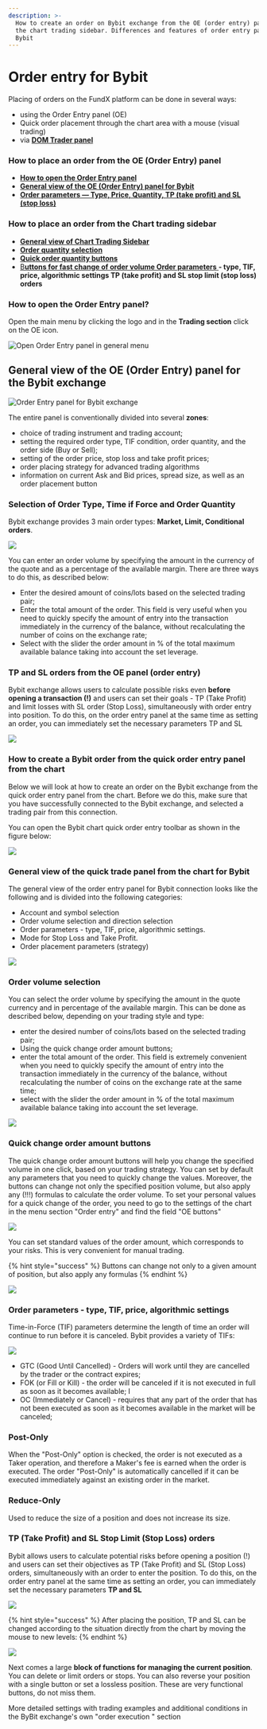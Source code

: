 ```yaml
---
description: >-
  How to create an order on Bybit exchange from the OE (order entry) panel and
  the chart trading sidebar. Differences and features of order entry panels for
  Bybit
---
```


# Order entry for Bybit

Placing of orders on the FundX platform can be done in several ways:

* using the Order Entry panel (OE)
* Quick order placement through the chart area with a mouse (visual trading)
* via [**DOM Trader panel**](../dom-trader/)

### **How to place an order from the OE (Order Entry) panel**

* [**How to open the Order Entry panel**](order-entry-for-bybit.md#how-to-open-the-order-entry-panel)
* [**General view of the OE (Order Entry) panel for Bybit**](order-entry-for-bybit.md#general-view-of-the-oe-order-entry-panel-for-the-bybit-exchange)
* [**Order parameters — Type, Price, Quantity, TP (take profit) and SL (stop loss)**](order-entry-for-bybit.md#select-order-volume)

### **How to place an order from the Chart trading sidebar**

* [**General view of Chart Trading Sidebar**](order-entry-for-bybit.md#general-view-of-the-quick-trade-panel-from-the-chart-for-bybit)
* [**Order quantity selection**](order-entry-for-bybit.md#order-volume-selection)
* [**Quick order quantity buttons**](order-entry-for-bybit.md#quick-change-order-amount-buttons)
* [B**uttons for fast change of order volume Order parameters** ](order-entry-for-bybit.md#order-volume-selection)**- type, TIF, price, algorithmic settings TP (take profit) and SL stop limit (stop loss) orders**

### How to open the Order Entry panel?

Open the main menu by clicking the logo and in the **Trading section** click on the OE icon.

![Open Order Entry panel in general menu](../../.gitbook/assets/oe-general.png)

## General view of the OE (Order Entry) panel for the Bybit exchange

![Order Entry panel for Bybit exchange](<../../.gitbook/assets/image (291).png>)

The entire panel is conventionally divided into several **zones**:

* choice of trading instrument and trading account;
* setting the required order type, TIF condition, order quantity, and the order side (Buy or Sell);
* setting of the order price, stop loss and take profit prices;
* order placing strategy for advanced trading algorithms
* information on current Ask and Bid prices, spread size, as well as an order placement button

### Selection of Order Type, Time if Force and Order Quantity

Bybit exchange provides 3 main order types: **Market, Limit, Conditional orders**.

![](<../../.gitbook/assets/image (290).png>)

You can enter an order volume by specifying the amount in the currency of the quote and as a percentage of the available margin. There are three ways to do this, as described below:

* Enter the desired amount of coins/lots based on the selected trading pair;
* Enter the total amount of the order. This field is very useful when you need to quickly specify the amount of entry into the transaction immediately in the currency of the balance, without recalculating the number of coins on the exchange rate;&#x20;
* Select with the slider the order amount in % of the total maximum available balance taking into account the set leverage.



### TP and SL orders from the OE panel (order entry)

&#x20;Bybit exchange allows users to calculate possible risks even **before opening a transaction (!)** and users can set their goals - TP (Take Profit) and limit losses with SL order (Stop Loss), simultaneously with order entry into position. To do this, on the order entry panel at the same time as setting an order, you can immediately set the necessary parameters TP and SL

![](<../../.gitbook/assets/image (289).png>)

### How to create a Bybit order from the quick order entry panel from the chart&#x20;

Below we will look at how to create an order on the Bybit exchange from the quick order entry panel from the chart. Before we do this, make sure that you have successfully connected to the Bybit exchange, and selected a trading pair from this connection.

You can open the Bybit chart quick order entry toolbar as shown in the figure below:

![](<../../.gitbook/assets/image (272).png>)

### General view of the quick trade panel from the chart for Bybit

&#x20;The general view of the order entry panel for Bybit connection looks like the following and is divided into the following categories:&#x20;

* Account and symbol selection&#x20;
* Order volume selection and direction selection
* Order parameters - type, TIF, price, algorithmic settings.&#x20;
* Mode for Stop Loss and Take Profit.&#x20;
* Order placement parameters (strategy)

![](<../../.gitbook/assets/image (274).png>)

### Order volume selection&#x20;

You can select the order volume by specifying the amount in the quote currency and in percentage of the available margin. This can be done as described below, depending on your trading style and type:

* enter the desired number of coins/lots based on the selected trading pair;&#x20;
* Using the quick change order amount buttons;&#x20;
* enter the total amount of the order. This field is extremely convenient when you need to quickly specify the amount of entry into the transaction immediately in the currency of the balance, without recalculating the number of coins on the exchange rate at the same time;&#x20;
* select with the slider the order amount in % of the total maximum available balance taking into account the set leverage.

![](<../../.gitbook/assets/image (268).png>)

### Quick change order amount buttons&#x20;

The quick change order amount buttons will help you change the specified volume in one click, based on your trading strategy. You can set by default any parameters that you need to quickly change the values. Moreover, the buttons can change not only the specified position volume, but also apply any (!!!) formulas to calculate the order volume. To set your personal values for a quick change of the order, you need to go to the settings of the chart in the menu section "Order entry" and find the field "OE buttons"

![](../../.gitbook/assets/kolvo.jpg)

You can set standard values of the order amount, which corresponds to your risks. This is very convenient for manual trading.

{% hint style="success" %}
Buttons can change not only to a given amount of position, but also apply any formulas
{% endhint %}

![](../../.gitbook/assets/vvod-baibit-ordera-kolvo.gif)

### Order parameters - type, TIF, price, algorithmic settings

Time-in-Force (TIF) parameters determine the length of time an order will continue to run before it is canceled. Bybit provides a variety of TIFs:

![](<../../.gitbook/assets/image (288).png>)

* GTC (Good Until Cancelled) - Orders will work until they are cancelled by the trader or the contract expires;&#x20;
* FOK (or Fill or Kill) - the order will be canceled if it is not executed in full as soon as it becomes available; I
* OC (Immediately or Cancel) - requires that any part of the order that has not been executed as soon as it becomes available in the market will be canceled;

### Post-Only

&#x20;When the "Post-Only" option is checked, the order is not executed as a Taker operation, and therefore a Maker's fee is earned when the order is executed. The order "Post-Only" is automatically cancelled if it can be executed immediately against an existing order in the market.

### Reduce-Only&#x20;

Used to reduce the size of a position and does not increase its size.&#x20;

### TP (Take Profit) and SL Stop Limit (Stop Loss) orders&#x20;

Bybit allows users to calculate potential risks before opening a position (!) and users can set their objectives as TP (Take Profit) and SL (Stop Loss) orders, simultaneously with an order to enter the position. To do this, on the order entry panel at the same time as setting an order, you can immediately set the necessary parameters **TP and SL**

![](<../../.gitbook/assets/image (286).png>)

{% hint style="success" %}
After placing the position, TP and SL can be changed according to the situation directly from the chart by moving the mouse to new levels:
{% endhint %}



![](https://gblobscdn.gitbook.com/assets%2F-M\_\_G3zsA7jr\_pKwIdiz%2F-McD\_QwL-lRHN-5um-7w%2F-McDfC-w\_k3YXQVrVXEV%2F%D1%81%D1%82%D0%BE%D0%BF%20%D0%B8%20%D1%82%D0%B5%D0%B9%D0%BA%20%D0%B1%D0%B0%D0%B9%D0%B1%D0%B8%D1%82.gif?alt=media\&token=daf20a92-ff2f-4aef-834a-cea4a36cedca)

Next comes a large **block of functions for managing the current position**. You can delete or limit orders or stops. You can also reverse your position with a single button or set a lossless position. These are very functional buttons, do not miss them.&#x20;

More detailed settings with trading examples and additional conditions in the ByBit exchange's own "order execution " section
